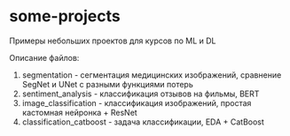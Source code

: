 # some-projects
Примеры небольших проектов для курсов по ML и DL

Описание файлов:

1. segmentation - сегментация медицинских изображений, сравнение SegNet и UNet с разными функциями потерь
2. sentiment_analysis - классификация отзывов на фильмы, BERT
3. image_classification - классификация изображений, простая кастомная нейронка + ResNet
4. classification_catboost - задача классификации, EDA + CatBoost
